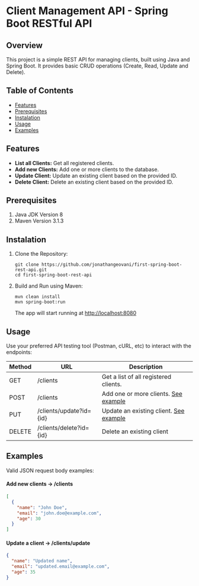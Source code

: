 # Client Management API - Spring Boot RESTful API

## Overview
This project is a simple REST API for managing clients, built using Java and Spring Boot. It provides basic CRUD operations (Create, Read, Update and Delete).

## Table of Contents
- [Features](#features)
- [Prerequisites](#prerequisites)
- [Instalation](#instalation)
- [Usage](#usage)
- [Examples](#examples)

## Features
- **List all Clients:** Get all registered clients.
- **Add new Clients:** Add one or more clients to the database.
- **Update Client:** Update an existing client based on the provided ID.
- **Delete Client:** Delete an existing client based on the provided ID.

## Prerequisites
1. Java JDK Version 8
2. Maven Version 3.1.3

## Instalation
1. Clone the Repository:

    ```
    git clone https://github.com/jonathangeovani/first-spring-boot-rest-api.git
    cd first-spring-boot-rest-api
    ```

2. Build and Run using Maven:

    ```
    mvn clean install
    mvn spring-boot:run
    ```

    The app will start running at <http://localhost:8080>

## Usage
Use your preferred API testing tool (Postman, cURL, etc) to interact with the endpoints:

| Method | URL | Description |
| ------ | --- | ----------- |
| GET    | /clients | Get a list of all registered clients. |
| POST   | /clients | Add one or more clients. [See example](#add-new-clients) |
| PUT    | /clients/update?id={id} | Update an existing client. [See example](#update-client) |
| DELETE | /clients/delete?id={id} | Delete an existing client |

## Examples
Valid JSON request body examples:

#### <a id='add-new-clients'>Add new clients -> /clients</a>
```json
[
  {
    "name": "John Doe",
    "email": "john.doe@example.com",
    "age": 30
  }
]
```

#### <a id='update-client'>Update a client -> /clients/update</a>
```json
{
  "name": "Updated name",
  "email": "updated.email@example.com",
  "age": 35
}
```
